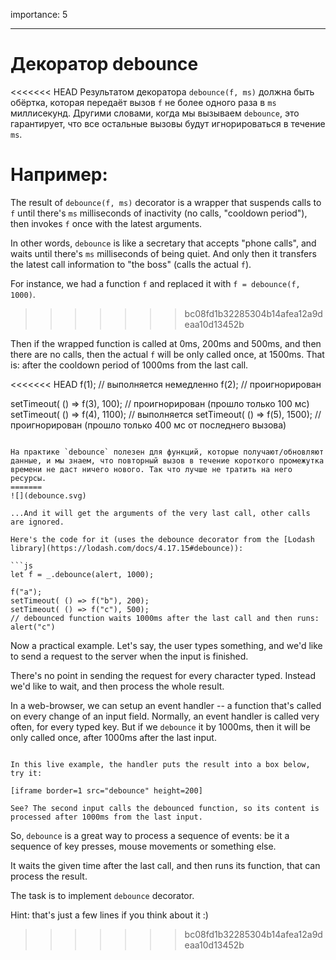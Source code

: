 importance: 5

---

# Декоратор debounce

<<<<<<< HEAD
Результатом декоратора `debounce(f, ms)` должна быть обёртка, которая передаёт вызов `f` не более одного раза в `ms` миллисекунд.
Другими словами, когда мы вызываем `debounce`, это гарантирует, что все остальные вызовы будут игнорироваться в течение `ms`.

Например:
=======
The result of `debounce(f, ms)` decorator is a wrapper that suspends calls to `f` until there's `ms` milliseconds of inactivity (no calls, "cooldown period"), then invokes `f` once with the latest arguments.

In other words, `debounce` is like a secretary that accepts "phone calls", and waits until there's `ms` milliseconds of being quiet. And only then it transfers the latest call information to "the boss" (calls the actual `f`).

For instance, we had a function `f` and replaced it with `f = debounce(f, 1000)`.
>>>>>>> bc08fd1b32285304b14afea12a9deaa10d13452b

Then if the wrapped function is called at 0ms, 200ms and 500ms, and then there are no calls, then the actual `f` will be only called once, at 1500ms. That is: after the cooldown period of 1000ms from the last call.

<<<<<<< HEAD
f(1); // выполняется немедленно
f(2); // проигнорирован

setTimeout( () => f(3), 100); // проигнорирован (прошло только 100 мс)
setTimeout( () => f(4), 1100); // выполняется
setTimeout( () => f(5), 1500); // проигнорирован (прошло только 400 мс от последнего вызова)
```

На практике `debounce` полезен для функций, которые получают/обновляют данные, и мы знаем, что повторный вызов в течение короткого промежутка времени не даст ничего нового. Так что лучше не тратить на него ресурсы.
=======
![](debounce.svg)

...And it will get the arguments of the very last call, other calls are ignored.

Here's the code for it (uses the debounce decorator from the [Lodash library](https://lodash.com/docs/4.17.15#debounce)):

```js
let f = _.debounce(alert, 1000);

f("a");
setTimeout( () => f("b"), 200);
setTimeout( () => f("c"), 500);
// debounced function waits 1000ms after the last call and then runs: alert("c")
```

Now a practical example. Let's say, the user types something, and we'd like to send a request to the server when the input is finished.

There's no point in sending the request for every character typed. Instead we'd like to wait, and then process the whole result.

In a web-browser, we can setup an event handler -- a function that's called on every change of an input field. Normally, an event handler is called very often, for every typed key. But if we `debounce` it by 1000ms, then it will be only called once, after 1000ms after the last input.

```online

In this live example, the handler puts the result into a box below, try it:

[iframe border=1 src="debounce" height=200]

See? The second input calls the debounced function, so its content is processed after 1000ms from the last input.
```

So, `debounce` is a great way to process a sequence of events: be it a sequence of key presses, mouse movements or something else.

It waits the given time after the last call, and then runs its function, that can process the result.

The task is to implement `debounce` decorator.

Hint: that's just a few lines if you think about it :)
>>>>>>> bc08fd1b32285304b14afea12a9deaa10d13452b

